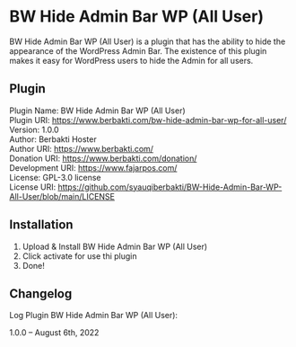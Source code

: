 # BW Hide Admin Bar WP (All User)

BW Hide Admin Bar WP (All User) is a plugin that has the ability to hide the appearance of the WordPress Admin Bar. The existence of this plugin makes it easy for WordPress users to hide the Admin for all users.

## Plugin

Plugin Name: BW Hide Admin Bar WP (All User)<br>
Plugin URI: https://www.berbakti.com/bw-hide-admin-bar-wp-for-all-user/<br>
Version: 1.0.0<br>
Author: Berbakti Hoster<br>
Author URI: https://www.berbakti.com/<br>
Donation URI: https://www.berbakti.com/donation/<br>
Development URI: https://www.fajarpos.com/<br>
License: GPL-3.0 license<br>
License URI: https://github.com/syauqiberbakti/BW-Hide-Admin-Bar-WP-All-User/blob/main/LICENSE

## Installation

1. Upload & Install BW Hide Admin Bar WP (All User)
2. Click activate for use thi plugin
3. Done!

## Changelog

Log Plugin BW Hide Admin Bar WP (All User):

1.0.0 – August 6th, 2022
